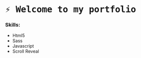 # <samp>⚡ Welcome to my portfolio 
### Skills:
<ul>
<li>Html5</li>
<li>Sass</li>
<li>Javascript</li>
<li>Scroll Reveal</li>
</ul>
